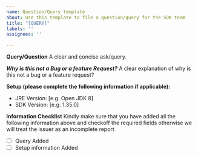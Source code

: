 ```yaml
---
name: Question/Query template
about: Use this template to file a question/query for the SDK team
title: "[QUERY]"
labels: ''
assignees: ''

---
```


**Query/Question**
A clear and concise ask/query.

***Why is this not a Bug or a feature Request?***
A clear explanation of why is this not a bug or a feature request?

**Setup (please complete the following information if applicable):**
 - JRE Version: [e.g. Open JDK 8]
 - SDK Version: [e.g. 1.35.0]
 
 **Information Checklist**
 Kindly make sure that you have added all the following information above and checkoff the required fields otherwise we will treat the issuer as an incomplete report
- [ ] Query Added
- [ ] Setup information Added

